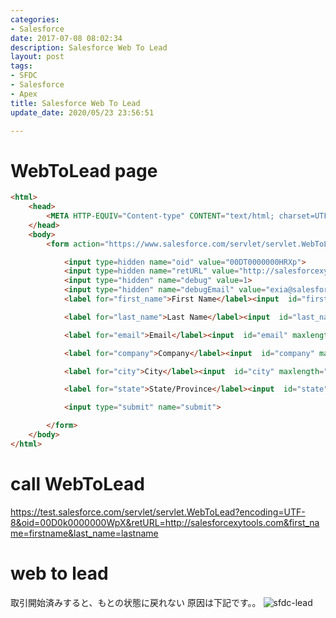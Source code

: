 ```yaml
---
categories:
- Salesforce
date: 2017-07-08 08:02:34
description: Salesforce Web To Lead
layout: post
tags:
- SFDC
- Salesforce
- Apex
title: Salesforce Web To Lead
update_date: 2020/05/23 23:56:51

---
```


# WebToLead page

```html
<html>
	<head>
		<META HTTP-EQUIV="Content-type" CONTENT="text/html; charset=UTF-8">
	</head>
	<body>
		<form action="https://www.salesforce.com/servlet/servlet.WebToLead?encoding=UTF-8" target="_blank" rel="nofollow" method="POST">

			<input type=hidden name="oid" value="00DT0000000HRXp">
			<input type=hidden name="retURL" value="http://salesforcexytools.com" target="_blank" rel="nofollow" />
			<input type="hidden" name="debug" value=1>
			<input type="hidden" name="debugEmail" value="exia@salesforcexytools.com">
			<label for="first_name">First Name</label><input  id="first_name" maxlength="40" name="first_name" size="20" type="text" /><br>

			<label for="last_name">Last Name</label><input  id="last_name" maxlength="80" name="last_name" size="20" type="text" /><br>

			<label for="email">Email</label><input  id="email" maxlength="80" name="email" size="20" type="text" /><br>

			<label for="company">Company</label><input  id="company" maxlength="40" name="company" size="20" type="text" /><br>

			<label for="city">City</label><input  id="city" maxlength="40" name="city" size="20" type="text" /><br>

			<label for="state">State/Province</label><input  id="state" maxlength="20" name="state" size="20" type="text" /><br>

			<input type="submit" name="submit">

		</form>
	</body>
</html>
```


# call WebToLead 
https://test.salesforce.com/servlet/servlet.WebToLead?encoding=UTF-8&oid=00D0k0000000WpX&retURL=http://salesforcexytools.com&first_name=firstname&last_name=lastname

# web to lead
取引開始済みすると、もとの状態に戻れない
原因は下記です。。
![sfdc-lead](/blog/images/sfdc-image/sfdc-lead-fields.jpg)